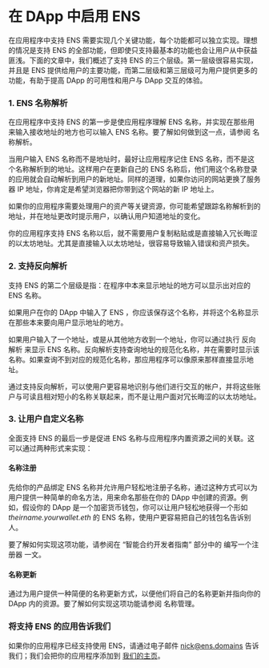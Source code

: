 # 在 DApp 中启用 ENS

在应用程序中支持 ENS 需要实现几个关键功能，每个功能都可以独立实现。理想的情况是支持 ENS 的全部功能，但即使只支持最基本的功能也会让用户从中获益匪浅。下面的文章中，我们概述了支持 ENS 的三个层级。第一层级很容易实现，并且是 ENS 提供给用户的主要功能，而第二层级和第三层级可为用户提供更多的功能，有助于提高 DApp 的可用性和用户与 DApp 交互的体验。

### 1. ENS 名称解析

在应用程序中支持 ENS 的第一步是使应用程序理解 ENS 名称，并实现在那些用来输入接收地址的地方也可以输入 ENS 名称。要了解如何做到这一点，请参阅 名称解析。

当用户输入 ENS 名称而不是地址时，最好让应用程序记住 ENS 名称，而不是这个名称解析到的地址。这样用户在更新自己的 ENS 名称后，他们用这个名称登录的应用就会自动解析到用户的新地址。同样的道理，如果你访问的网站更换了服务器 IP 地址，你肯定是希望浏览器把你带到这个网站的新 IP 地址上。

如果你的应用程序需要处理用户的资产等关键资源，你可能希望跟踪名称解析到的地址，并在地址更改时提示用户，以确认用户知道地址的变化。

你的应用程序支持 ENS 名称以后，就不需要用户复制粘贴或是直接输入冗长晦涩的以太坊地址。尤其是直接输入以太坊地址，很容易导致输入错误和资产损失。

### 2. 支持反向解析

支持 ENS 的第二个层级是指：在程序中本来显示地址的地方可以显示出对应的 ENS 名称。

如果用户在你的 DApp 中输入了 ENS ，你应该保存这个名称，并将这个名称显示在那些本来要向用户显示地址的地方。

如果用户输入了一个地址，或是从其他地方收到一个地址，你可以通过执行 反向解析 来显示 ENS 名称。反向解析支持查询地址的规范化名称，并在需要时显示该名称。如果查询不到对应的规范化名称，那应用程序可以像原来那样直接显示地址。

通过支持反向解析，可以使用户更容易地识别与他们进行交互的帐户，并将这些账户与可读且相对短小的名称关联起来，而不是让用户面对冗长晦涩的以太坊地址。

### 3. 让用户自定义名称

全面支持 ENS 的最后一步是促进 ENS 名称与应用程序内置资源之间的关联。这可以通过两种形式来实现：

#### 名称注册

先给你的产品绑定 ENS 名称并允许用户轻松地注册子名称，通过这种方式可以为用户提供一种简单的命名方法，用来命名那些在你的 DApp 中创建的资源。例如，假设你的 DApp 是一个加密货币钱包，你可以让用户轻松地获得一个形如 _theirname.yourwallet.eth_ 的 ENS 名称，使用户更容易把自己的钱包名告诉别人。

要了解如何实现这项功能，请参阅在 “智能合约开发者指南” 部分中的 编写一个注册器 一文。

#### 名称更新

通过为用户提供一种简便的名称更新方式，以便他们将自己的名称更新并指向你的 DApp 内的资源。要了解如何实现这项功能请参阅 名称管理。

### 将支持 ENS 的应用告诉我们

如果你的应用程序已经支持使用 ENS，请通过电子邮件 [nick@ens.domains](mailto:nick@ens.domains) 告诉我们；我们会把你的应用程序添加到 [我们的主页](https://ens.domains/)。
